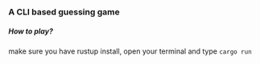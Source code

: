 ### A CLI based guessing game

##### How to play?

make sure you have rustup install, open your terminal and type `cargo run`

